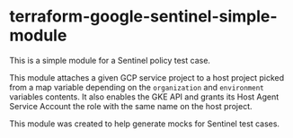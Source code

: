 # terraform-google-sentinel-simple-module

This is a simple module for a Sentinel policy test case.

This module attaches a given GCP service project to a host project picked from a map variable depending on the `organization` and `environment` variables contents. It also enables the GKE API and grants its Host Agent Service Account the role with the same name on the host project.

This module was created to help generate mocks for Sentinel test cases.